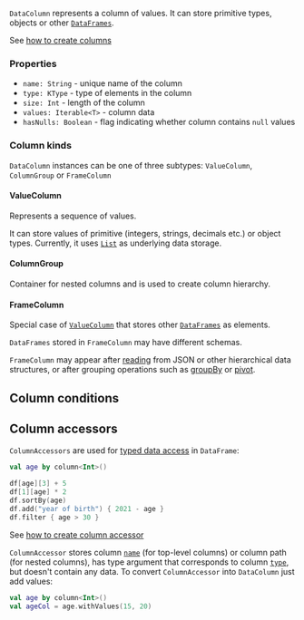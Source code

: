 [//]: # (title: DataColumn)
<!---IMPORT org.jetbrains.kotlinx.dataframe.samples.api.Create-->

`DataColumn` represents a column of values. It can store primitive types, objects or other [`DataFrames`](DataFrame.md).

See [how to create columns](createColumn.md)

### Properties
* `name: String` - unique name of the column
* `type: KType` - type of elements in the column
* `size: Int` - length of the column
* `values: Iterable<T>` - column data
* `hasNulls: Boolean` - flag indicating whether column contains `null` values

### Column kinds
`DataColumn` instances can be one of three subtypes: `ValueColumn`, `ColumnGroup` or `FrameColumn`

#### ValueColumn

Represents a sequence of values. 

It can store values of primitive (integers, strings, decimals etc.) or object types. Currently, it uses [`List`](https://kotlinlang.org/api/latest/jvm/stdlib/kotlin.collections/-list/) as underlying data storage.

#### ColumnGroup

Container for nested columns and is used to create column hierarchy. 

#### FrameColumn

Special case of [`ValueColumn`](#valuecolumn) that stores other [`DataFrames`](DataFrame.md) as elements. 

`DataFrames` stored in `FrameColumn` may have different schemas. 

`FrameColumn` may appear after [reading](read.md) from JSON or other hierarchical data structures, or after grouping operations such as [groupBy](groupBy.md) or [pivot](pivot.md).  

## Column conditions

## Column accessors

`ColumnAccessors` are used for [typed data access](columnAccessorsApi.md) in `DataFrame`:

<!---FUN columnAccessorsUsage-->

```kotlin
val age by column<Int>()

df[age][3] + 5
df[1][age] * 2
df.sortBy(age)
df.add("year of birth") { 2021 - age }
df.filter { age > 30 }
```

<!---END-->

See [how to create column accessor](createAccessor.md)

`ColumnAccessor` stores column [`name`](#column-properties) (for top-level columns) or column path (for nested columns), has type argument that corresponds to column [`type`](#column-properties), but doesn't contain any data.
To convert `ColumnAccessor` into `DataColumn` just add values:

<!---FUN columnAccessorToColumn-->

```kotlin
val age by column<Int>()
val ageCol = age.withValues(15, 20)
```

<!---END-->


